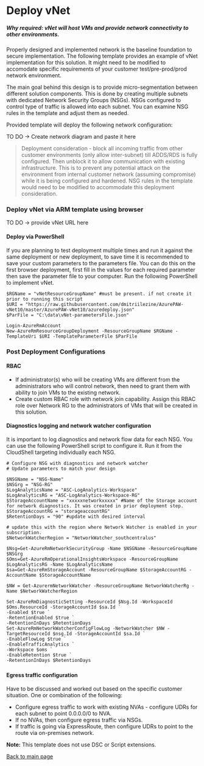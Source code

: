 # Deploy vNet

##### Why required: vNet will host VMs and provide network connectivity to other environments.

Properly designed and implemented network is the baseline foundation to secure implementation. 
The following template provides an example of vNet implementation for this solution. It might need to be modified 
to accomodate specific requirements of your customer test/pre-prod/prod network environment.

The main goal behind this design is to provide micro-segmentation between different solution components.
This is done by creating multiple subnets with dedicated Network Security Groups (NSGs). NSGs configured to control 
type of traffic is allowed into each subnet. You can examine NSG rules in the template and adjust them as needed.


Provided template will deploy the following network configuration:


TO DO -> Create network diagram and paste it here


> Deployment consideration - block all incoming traffic from other customer environments (only allow inter-subnet) 
till ADDS/RDS is fully configured. Then unblock it to allow communication with existing infrastructure. This is to 
prevent any potential attack on the environment from internal customer network (assuming compromise) while it is 
being configured and hardened. NSG rules in the template would need to be modified to accommodate this deployment consideration.

### Deploy vNet via ARM template using browser

TO DO -> provide vNet URL here 

#### Deploy via PowerShell
If you are planning to test deployment multiple times and run it against the same deployment or new deployment, 
to save time it is recommended to save your custom parameters to the parameters file. You can do this on the first browser deployment, 
first fill in the values for each required parameter then save the parameter file to your computer. Run the following PowerShell to implement vNet.

```<language>
$RGName = "vNetResourceGroupName" #must be present. if not create it prior to running this script
$URI = "https://raw.githubusercontent.com/dmitriilezine/AzurePAW-vNet10/master/AzurePAW-vNet10/azuredeploy.json"
$ParFile = "C:\data\vNet-parametersFile.json"

Login-AzureRmAccount
New-AzureRmResourceGroupDeployment -ResourceGroupName $RGName -TemplateUri $URI -TemplateParameterFile $ParFile

```

### Post Deployment Configurations
#### RBAC
- If administrator(s) who will be creating VMs are different from the administrators who will control network, then need to grant them with ability to join VMs to the existing network. 
- Create custom RBAC role with network join capability. Assign this RBAC role over Network RG to the administrators of VMs that will be created in this solution.

#### Diagnostics logging and network watcher configuration
It is important to log diagnostics and network flow data for each NSG. 
You can use the following PowerShell script to configure it. Run it from the CloudShell targeting individually each NSG. 


```<language>
# Configure NSG with diagnostics and network watcher
# Update parameters to match your design

$NSGName = "NSG-Name"
$NSGrg = "NSG-RG"
$LogAnalyticsName = "ASC-LogAnalytics-Workspace"
$LogAnalyticsRG = "ASC-LogAnalytics-Workspace-RG"
$StorageAccountName = "xxxxxnetworkxxxxx" #Name of the Storage account for network diagnostics. It was created in prior deployment step. 
$StorageAccountRG = "storageaccountRG"
$RetentionDays = "90" #update with desired interval

# update this with the region where Network Watcher is enabled in your subscription.
$NetworkWatcherRegion = "NetworkWatcher_southcentralus"

$Nsg=Get-AzureRmNetworkSecurityGroup -Name $NSGName -ResourceGroupName $NSGrg
$Oms=Get-AzureRmOperationalInsightsWorkspace -ResourceGroupName $LogAnalyticsRG -Name $LogAnalyticsName
$sa=Get-AzureRmStorageAccount -ResourceGroupName $StorageAccountRG -AccountName $StorageAccountName

$NW = Get-AzurermNetworkWatcher -ResourceGroupName NetworkWatcherRg -Name $NetworkWatcherRegion

Set-AzureRmDiagnosticSetting -ResourceId $Nsg.Id -WorkspaceId $Oms.ResourceId -StorageAccountId $sa.Id `
-Enabled $true `
-RetentionEnabled $true `
-RetentionInDays $RetentionDays
Set-AzureRmNetworkWatcherConfigFlowLog -NetworkWatcher $NW -TargetResourceId $nsg.Id -StorageAccountId $sa.Id `
-EnableFlowLog $true `
-EnableTrafficAnalytics `
-Workspace $oms `
-EnableRetention $true `
-RetentionInDays $RetentionDays
```

#####
#### Egress traffic configuration
Have to be discussed and worked out based on the specific customer situation. One or combination of the following:
- Configure egress traffic to work with existing NVAs - configure UDRs for each subnet to point 0.0.0.0/0 to NVA.
- If no NVAs, then configure egress traffic via NSGs.
- If traffic is going via ExpressRoute, then configure UDRs to point to the route via on-premises network.



**Note:** This template does not use DSC or Script extensions.

[Back to main page](DeploymentOutline.md)